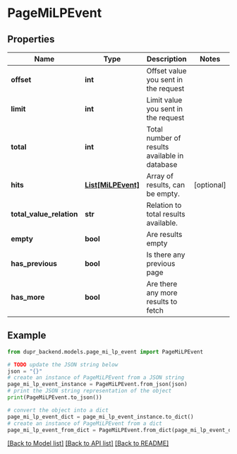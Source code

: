 # PageMiLPEvent


## Properties

Name | Type | Description | Notes
------------ | ------------- | ------------- | -------------
**offset** | **int** | Offset value you sent in the request | 
**limit** | **int** | Limit value you sent in the request | 
**total** | **int** | Total number of results available in database | 
**hits** | [**List[MiLPEvent]**](MiLPEvent.md) | Array of results, can be empty. | [optional] 
**total_value_relation** | **str** | Relation to total results available. | 
**empty** | **bool** | Are results empty | 
**has_previous** | **bool** | Is there any previous page | 
**has_more** | **bool** | Are there any more results to fetch | 

## Example

```python
from dupr_backend.models.page_mi_lp_event import PageMiLPEvent

# TODO update the JSON string below
json = "{}"
# create an instance of PageMiLPEvent from a JSON string
page_mi_lp_event_instance = PageMiLPEvent.from_json(json)
# print the JSON string representation of the object
print(PageMiLPEvent.to_json())

# convert the object into a dict
page_mi_lp_event_dict = page_mi_lp_event_instance.to_dict()
# create an instance of PageMiLPEvent from a dict
page_mi_lp_event_from_dict = PageMiLPEvent.from_dict(page_mi_lp_event_dict)
```
[[Back to Model list]](../README.md#documentation-for-models) [[Back to API list]](../README.md#documentation-for-api-endpoints) [[Back to README]](../README.md)


